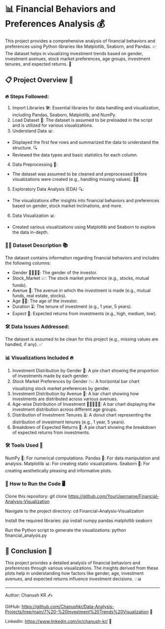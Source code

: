 # 📊 Financial Behaviors and Preferences Analysis 💰

This project provides a comprehensive analysis of financial behaviors and preferences using Python libraries like Matplotlib, Seaborn, and Pandas. 📈 The dataset helps in visualizing investment trends based on gender, investment avenues, stock market preferences, age groups, investment tenures, and expected returns. 🎯

## 📋 Project Overview 🧐

### 🔥 Steps Followed:
1. Import Libraries 🛠️: Essential libraries for data handling and visualization, including Pandas, Seaborn, Matplotlib, and NumPy.
2. Load Dataset 📂: The dataset is assumed to be preloaded in the script and is utilized for various visualizations.
3. Understand Data 📊:
- Displayed the first few rows and summarized the data to understand the structure. 🔍
- Reviewed the data types and basic statistics for each column.
4. Data Preprocessing 🧹:
- The dataset was assumed to be cleaned and preprocessed before visualizations were created (e.g., handling missing values). 🧑‍💻
5. Exploratory Data Analysis (EDA) 🔍:
- The visualizations offer insights into financial behaviors and preferences based on gender, stock market inclinations, and more.
6. Data Visualization 📊:
- Created various visualizations using Matplotlib and Seaborn to explore the data in-depth.

### 🧑‍💼 Dataset Description 📚
The dataset contains information regarding financial behaviors and includes the following columns:

- Gender 👩‍🦰👨‍🦱: The gender of the investor.
- Stock_Market 📈: The stock market preference (e.g., stocks, mutual funds).
- Avenue 🏦: The avenue in which the investment is made (e.g., mutual funds, real estate, stocks).
- Age 🧓👶: The age of the investor.
- Duration ⏳: The tenure of investment (e.g., 1 year, 5 years).
- Expect 💭: Expected returns from investments (e.g., high, medium, low).

### 🛠️ Data Issues Addressed:
The dataset is assumed to be clean for this project (e.g., missing values are handled, if any). ✅

### 📊 Visualizations Included 🔥
1. Investment Distribution by Gender 🍰: A pie chart showing the proportion of investments made by each gender.
2. Stock Market Preferences by Gender 📉: A horizontal bar chart visualizing stock market preferences by gender.
3. Investment Distribution by Avenue 🏢: A bar chart showing how investments are distributed across various avenues.
4. Age-wise Distribution of Investment 👵👩‍🦳👨‍🦳: A bar chart displaying the investment distribution across different age groups.
5. Distribution of Investment Tenures ⏳: A donut chart representing the distribution of investment tenures (e.g., 1 year, 5 years).
6. Breakdown of Expected Returns 💸: A pie chart showing the breakdown of expected returns from investments.

### 🛠️ Tools Used 🔧
NumPy 🔢: For numerical computations.
Pandas 🐼: For data manipulation and analysis.
Matplotlib 📊: For creating static visualizations.
Seaborn 🦢: For creating aesthetically pleasing and informative plots.

### 🚀 How to Run the Code 🖥️
Clone this repository:
git clone https://github.com/YourUsername/Financial-Analysis-Visualization

Navigate to the project directory:
cd Financial-Analysis-Visualization

Install the required libraries:
pip install numpy pandas matplotlib seaborn

Run the Python script to generate the visualizations:
python financial_analysis.py

## 🔑 Conclusion 🎯
This project provides a detailed analysis of financial behaviors and preferences through various visualizations. The insights derived from these plots help in understanding how factors like gender, age, investment avenues, and expected returns influence investment decisions. 💡📊


---
Author: Chanush KR ✍️

GitHub: https://github.com/Chanushkr/Data-Analysis-Projects/tree/main/7%20-%20Investment%20Trends%20Visualization 🔗

LinkedIn: https://www.linkedin.com/in/chanush-kr/ 🔗
